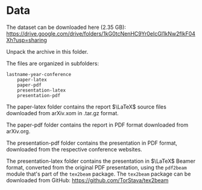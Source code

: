 # Data

The dataset can be downloaded here (2.35 GB): https://drive.google.com/drive/folders/1kG0tcNenHC9Yr0eIcGl1kNw2flkF04Xh?usp=sharing

Unpack the archive in this folder.

The files are organized in subfolders:

    lastname-year-conference
        paper-latex 
        paper-pdf
        presentation-latex
        presentation-pdf

The paper-latex folder contains the report $\LaTeX$ source files downloaded from arXiv.xom in .tar.gz format. 

The paper-pdf folder contains the report in PDF format downloaded from arXiv.org.

The presentation-pdf folder contains the presentation in PDF format, downloaded from the respective conference websites.

The presentation-latex folder contains the presentation in $\LaTeX$ Beamer format, converted from the original PDF presentation, using the `pdf2beam` module that's part of the `tex2beam` package. The `tex2beam` package can be downloaded from GitHub: https://github.com/TorStava/tex2beam